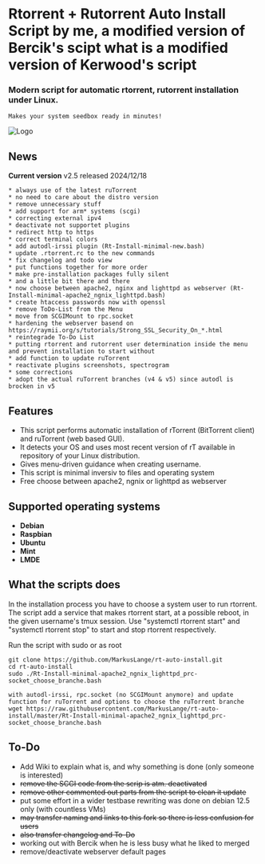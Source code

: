 
# Rtorrent + Rutorrent Auto Install Script by me, a modified version of Bercik's scipt what is a modified version of Kerwood's script
### Modern script for automatic rtorrent, rutorrent installation under Linux.
	Makes your system seedbox ready in minutes!

![Logo](https://i.imgur.com/KtvJriL.jpg)

## News

**Current version** v2.5 released 2024/12/18

	* always use of the latest ruTorrent
	* no need to care about the distro version
	* remove unnecessary stuff
	* add support for arm* systems (scgi)
	* correcting external ipv4
	* deactivate not supportet plugins
	* redirect http to https
	* correct terminal colors
	* add autodl-irssi plugin (Rt-Install-minimal-new.bash)
	* update .rtorrent.rc to the new commands
	* fix changelog and todo view
	* put functions together for more order
	* make pre-installation packages fully silent
	* and a little bit there and there
	* now choose between apache2, nginx and lighttpd as webserver (Rt-Install-minimal-apache2_ngnix_lighttpd.bash)
	* create htaccess passwords now with openssl
	* remove ToDo-List from the Menu
	* move from SCGIMount to rpc.socket
	* hardening the webserver basend on https://raymii.org/s/tutorials/Strong_SSL_Security_On_*.html
	* reintegrade To-Do List
	* putting rtorrent and rutorrent user determination inside the menu and prevent installation to start without
	* add function to update ruTorrent
	* reactivate plugins screenshots, spectrogram
	* some corrections
	* adopt the actual ruTorrent branches (v4 & v5) since autodl is brocken in v5

## Features ##

* This script performs automatic installation of rTorrent (BitTorrent client) and ruTorrent (web based GUI).
* It detects your OS and uses most recent version of rT available in repository of your Linux distribution.
* Gives menu-driven guidance when creating username.
* This script is minimal inversiv to files and operating system
* Free choose between apache2, ngnix or lighttpd as webserver

## Supported operating systems ##

* **Debian**
* **Raspbian**
* **Ubuntu**
* **Mint**
* **LMDE**

## What the scripts does ##
In the installation process you have to choose a system user to run rtorrent. The script add a service that
makes rtorrent start, at a possible reboot, in the given username's tmux session. Use "systemctl rtorrent start"
and "systemctl rtorrent stop" to start and stop rtorrent respectively.

Run the script with sudo or as root
	
	git clone https://github.com/MarkusLange/rt-auto-install.git
	cd rt-auto-install
	sudo ./Rt-Install-minimal-apache2_ngnix_lighttpd_prc-socket_choose_branche.bash
	
 	with autodl-irssi, rpc.socket (no SCGIMount anymore) and update function for ruTorrent and options to choose the ruTorrent branche
	wget https://raw.githubusercontent.com/MarkusLange/rt-auto-install/master/Rt-Install-minimal-apache2_ngnix_lighttpd_prc-socket_choose_branche.bash

## To-Do ##
* Add Wiki to explain what is, and why something is done (only someone is interested)
* ~~remove the SCGI code from the scrip is atm. deactivated~~
* ~~remove other commented out parts from the script to clean it update~~
* put some effort in a wider testbase rewriting was done on debian 12.5 only (with countless VMs)
* ~~may transfer naming and links to this fork so there is less confusion for users~~
* ~~also transfer changelog and To-Do~~
* working out with Bercik when he is less busy what he liked to merged
* remove/deactivate webserver default pages
